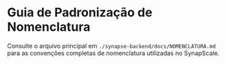 # Guia de Padronização de Nomenclatura

Consulte o arquivo principal em `./synapse-backend/docs/NOMENCLATURA.md` para as convenções completas de nomenclatura utilizadas no SynapScale.
